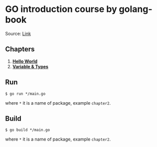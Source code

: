 # GO introduction course by golang-book

Source: [Link](https://github.com/zenwalker/golang-book)

## Chapters

1. [**Hello World**](./chapter2/main.go)
2. [**Variable & Types**](./chapter3/main.go)

## Run
```
$ go run */main.go
```
where `*` it is a name of package, example `chapter2`.

## Build

```
$ go build */main.go
```
where `*` it is a name of package, example `chapter2`.

